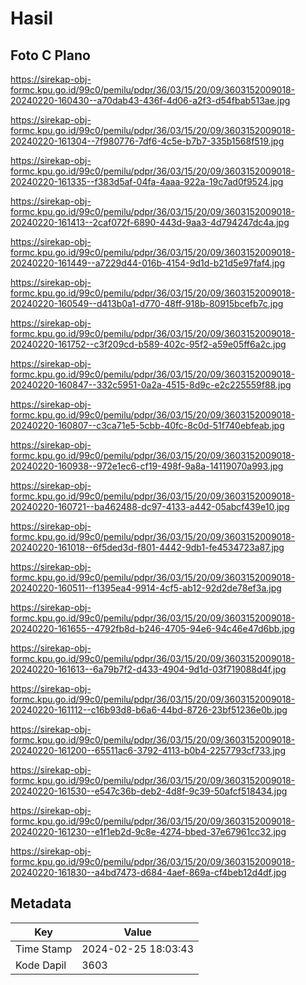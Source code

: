 # Hasil

## Foto C Plano

https://sirekap-obj-formc.kpu.go.id/99c0/pemilu/pdpr/36/03/15/20/09/3603152009018-20240220-160430--a70dab43-436f-4d06-a2f3-d54fbab513ae.jpg

https://sirekap-obj-formc.kpu.go.id/99c0/pemilu/pdpr/36/03/15/20/09/3603152009018-20240220-161304--7f980776-7df6-4c5e-b7b7-335b1568f519.jpg

https://sirekap-obj-formc.kpu.go.id/99c0/pemilu/pdpr/36/03/15/20/09/3603152009018-20240220-161335--f383d5af-04fa-4aaa-922a-19c7ad0f9524.jpg

https://sirekap-obj-formc.kpu.go.id/99c0/pemilu/pdpr/36/03/15/20/09/3603152009018-20240220-161413--2caf072f-6890-443d-9aa3-4d794247dc4a.jpg

https://sirekap-obj-formc.kpu.go.id/99c0/pemilu/pdpr/36/03/15/20/09/3603152009018-20240220-161449--a7229d44-016b-4154-9d1d-b21d5e97faf4.jpg

https://sirekap-obj-formc.kpu.go.id/99c0/pemilu/pdpr/36/03/15/20/09/3603152009018-20240220-160549--d413b0a1-d770-48ff-918b-80915bcefb7c.jpg

https://sirekap-obj-formc.kpu.go.id/99c0/pemilu/pdpr/36/03/15/20/09/3603152009018-20240220-161752--c3f209cd-b589-402c-95f2-a59e05ff6a2c.jpg

https://sirekap-obj-formc.kpu.go.id/99c0/pemilu/pdpr/36/03/15/20/09/3603152009018-20240220-160847--332c5951-0a2a-4515-8d9c-e2c225559f88.jpg

https://sirekap-obj-formc.kpu.go.id/99c0/pemilu/pdpr/36/03/15/20/09/3603152009018-20240220-160807--c3ca71e5-5cbb-40fc-8c0d-51f740ebfeab.jpg

https://sirekap-obj-formc.kpu.go.id/99c0/pemilu/pdpr/36/03/15/20/09/3603152009018-20240220-160938--972e1ec6-cf19-498f-9a8a-14119070a993.jpg

https://sirekap-obj-formc.kpu.go.id/99c0/pemilu/pdpr/36/03/15/20/09/3603152009018-20240220-160721--ba462488-dc97-4133-a442-05abcf439e10.jpg

https://sirekap-obj-formc.kpu.go.id/99c0/pemilu/pdpr/36/03/15/20/09/3603152009018-20240220-161018--6f5ded3d-f801-4442-9db1-fe4534723a87.jpg

https://sirekap-obj-formc.kpu.go.id/99c0/pemilu/pdpr/36/03/15/20/09/3603152009018-20240220-160511--f1395ea4-9914-4cf5-ab12-92d2de78ef3a.jpg

https://sirekap-obj-formc.kpu.go.id/99c0/pemilu/pdpr/36/03/15/20/09/3603152009018-20240220-161655--4792fb8d-b246-4705-94e6-94c46e47d6bb.jpg

https://sirekap-obj-formc.kpu.go.id/99c0/pemilu/pdpr/36/03/15/20/09/3603152009018-20240220-161613--6a79b7f2-d433-4904-9d1d-03f719088d4f.jpg

https://sirekap-obj-formc.kpu.go.id/99c0/pemilu/pdpr/36/03/15/20/09/3603152009018-20240220-161112--c16b93d8-b6a6-44bd-8726-23bf51236e0b.jpg

https://sirekap-obj-formc.kpu.go.id/99c0/pemilu/pdpr/36/03/15/20/09/3603152009018-20240220-161200--65511ac6-3792-4113-b0b4-2257793cf733.jpg

https://sirekap-obj-formc.kpu.go.id/99c0/pemilu/pdpr/36/03/15/20/09/3603152009018-20240220-161530--e547c36b-deb2-4d8f-9c39-50afcf518434.jpg

https://sirekap-obj-formc.kpu.go.id/99c0/pemilu/pdpr/36/03/15/20/09/3603152009018-20240220-161230--e1f1eb2d-9c8e-4274-bbed-37e67961cc32.jpg

https://sirekap-obj-formc.kpu.go.id/99c0/pemilu/pdpr/36/03/15/20/09/3603152009018-20240220-161830--a4bd7473-d684-4aef-869a-cf4beb12d4df.jpg


## Metadata

| Key        | Value               |
| ---------- | ------------------- |
| Time Stamp | 2024-02-25 18:03:43 |
| Kode Dapil | 3603                |



